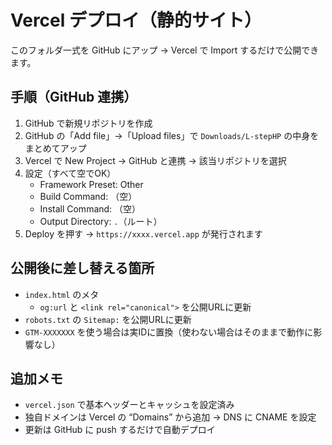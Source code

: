 # Vercel デプロイ（静的サイト）

このフォルダ一式を GitHub にアップ → Vercel で Import するだけで公開できます。

## 手順（GitHub 連携）

1. GitHub で新規リポジトリを作成
2. GitHub の「Add file」→「Upload files」で `Downloads/L-stepHP` の中身をまとめてアップ
3. Vercel で New Project → GitHub と連携 → 該当リポジトリを選択
4. 設定（すべて空でOK）
   - Framework Preset: Other
   - Build Command: （空）
   - Install Command: （空）
   - Output Directory: `.`（ルート）
5. Deploy を押す → `https://xxxx.vercel.app` が発行されます

## 公開後に差し替える箇所

- `index.html` のメタ
  - `og:url` と `<link rel="canonical">` を公開URLに更新
- `robots.txt` の `Sitemap:` を公開URLに更新
- `GTM-XXXXXXX` を使う場合は実IDに置換（使わない場合はそのままで動作に影響なし）

## 追加メモ

- `vercel.json` で基本ヘッダーとキャッシュを設定済み
- 独自ドメインは Vercel の “Domains” から追加 → DNS に CNAME を設定
- 更新は GitHub に push するだけで自動デプロイ

